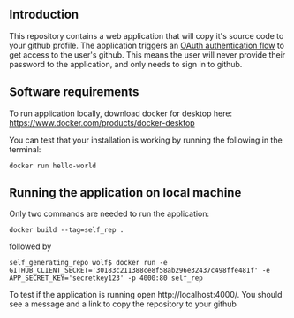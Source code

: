 ## Introduction

This repository contains a web application that will copy it's source code to your github profile.
The application triggers an [OAuth authentication flow](https://stackoverflow.com/questions/4727226/on-a-high-level-how-does-oauth-2-work)
to get access to the user's github.
This means the user will never provide their password to the application, and only needs to sign in to github.

## Software requirements 

To run application locally, download docker for desktop here: https://www.docker.com/products/docker-desktop

You can test that your installation is working by running the following in the terminal:

``docker run hello-world``

## Running the application on local machine

Only two commands are needed to run the application: 
````
docker build --tag=self_rep .
````
followed by
````
self_generating_repo wolf$ docker run -e GITHUB_CLIENT_SECRET='30183c211388ce8f58ab296e32437c498ffe481f' -e APP_SECRET_KEY='secretkey123' -p 4000:80 self_rep
````
To test if the application is running open http://localhost:4000/.
You should see a message and a link to copy the repository to your github

